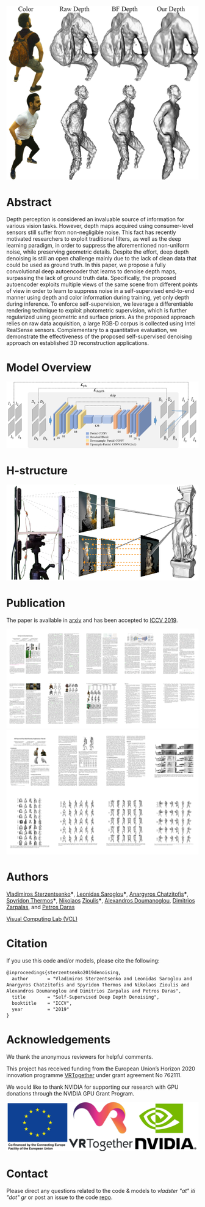 ![poisson](./assets/images/poisson.png)

# Abstract
Depth perception is considered an invaluable source of information for various vision tasks. However, depth maps acquired using consumer-level sensors still suffer from non-negligible noise. This fact has recently motivated researchers to exploit traditional filters, as well as the deep learning paradigm, in order to suppress the aforementioned non-uniform noise, while preserving geometric details. Despite the effort, deep depth denoising is still an open challenge mainly due to the lack of clean data that could be used as ground truth. In this paper, we propose a fully convolutional deep autoencoder that learns to denoise depth maps, surpassing the lack of ground truth data. Specifically, the proposed autoencoder exploits multiple views of the same scene from different points of view in order to learn to suppress noise in a self-supervised end-to-end manner using depth and color information during training, yet only depth during inference. To enforce self-supervision, we leverage a differentiable rendering technique to exploit photometric supervision, which is further regularized using geometric and surface priors. As the proposed approach relies on raw data acquisition, a large RGB-D corpus is collected using Intel RealSense sensors. Complementary to a quantitative evaluation, we demonstrate the effectiveness of the proposed self-supervised denoising approach on established 3D reconstruction applications.

# Model Overview
![concept](./assets/images/concept.png)

# H-structure
![H-structure](./assets/images/h_structure.png)

# Publication
The paper is available in [arxiv](https://arxiv.org//abs//1909.01193) and has been accepted to [ICCV 2019](http://iccv2019.thecvf.com/).

[![paper](./assets/images/paper.png)](https://arxiv.org/pdf/1909.01193.pdf)
[![supp](./assets/images/supp.png)](https://arxiv.org/pdf/1909.01193.pdf)
# Authors
[Vladimiros Sterzentsenko](https://github.com/vladsterz)__\*__, [Leonidas Saroglou](https://www.iti.gr/iti/people/Leonidas_Saroglou.html)__\*__, [Anargyros Chatzitofis](https://github.com/tofis)__\*__, [Spyridon Thermos](https://github.com/spthermo)__\*__, [Nikolaos](https://github.com/zokin) [Zioulis](https://github.com/zuru)__\*__, [Alexandros Doumanoglou](https://www.iti.gr/iti/people/Alexandros_Doumanoglou.html), [Dimitrios Zarpalas](https://www.iti.gr/iti/people/Dimitrios_Zarpalas.html), and [Petros Daras](https://www.iti.gr/iti/people/Petros_Daras.html)

[Visual Computing Lab (VCL)](https://vcl.iti.gr)

# Citation
If you use this code and/or models, please cite the following:
```
@inproceedings{sterzentsenko2019denoising,
  author       = "Vladimiros Sterzentsenko and Leonidas Saroglou and Anargyros Chatzitofis and Spyridon Thermos and Nikolaos Zioulis and Alexandros Doumanoglou and Dimitrios Zarpalas and Petros Daras",
  title        = "Self-Supervised Deep Depth Denoising",
  booktitle    = "ICCV",
  year         = "2019"
}
```

# Acknowledgements
We thank the anonymous reviewers for helpful comments.

This project has received funding from the European Union’s Horizon 2020 innovation programme [VRTogether](https://vrtogether.eu/) under grant agreement No 762111.

We would like to thank NVIDIA for supporting our research with GPU donations through the NVIDIA GPU Grant Program.

![ack](./assets/images/ack.png)

# Contact
Please direct any questions related to the code & models to *vladster "at" iti "dot" gr* or post an issue to the code [repo](https://github.com/VCL3D/DeepDepthDenoising).
